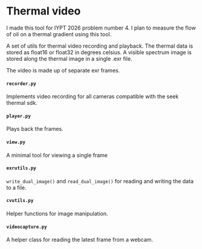 # Thermal video
I made this tool for IYPT 2026 problem number 4. I plan to measure the flow of oil on a thermal gradient using this tool.

A set of utils for thermal video recording and playback. The thermal data is stored as float16 or float32 in degrees celsius. A visible spectrum image is stored along the thermal image in a single .exr file.

The video is made up of separate exr frames.

#### `recorder.py`
Implements video recording for all cameras compatible with the seek thermal sdk.

#### `player.py`
Plays back the frames.

#### `view.py`
A minimal tool for viewing a single frame

#### `exrutils.py`
`write_dual_image()` and `read_dual_image()` for reading and writing the data to a file.

#### `cvutils.py`
Helper functions for image manipulation.

#### `videocapture.py`
A helper class for reading the latest frame from a webcam.